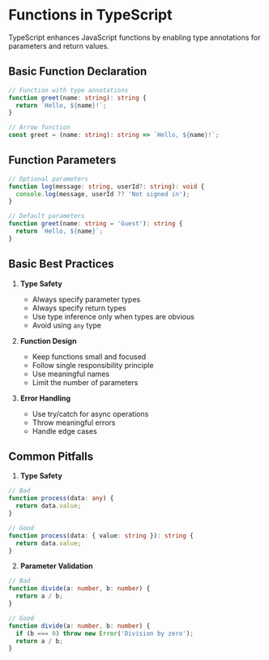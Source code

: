# Functions in TypeScript

TypeScript enhances JavaScript functions by enabling type annotations for parameters and return values.

## Basic Function Declaration

```typescript
// Function with type annotations
function greet(name: string): string {
  return `Hello, ${name}!`;
}

// Arrow function
const greet = (name: string): string => `Hello, ${name}!`;
```

## Function Parameters

```typescript
// Optional parameters
function log(message: string, userId?: string): void {
  console.log(message, userId ?? 'Not signed in');
}

// Default parameters
function greet(name: string = 'Guest'): string {
  return `Hello, ${name}`;
}
```

## Basic Best Practices

1. **Type Safety**
   - Always specify parameter types
   - Always specify return types
   - Use type inference only when types are obvious
   - Avoid using `any` type

2. **Function Design**
   - Keep functions small and focused
   - Follow single responsibility principle
   - Use meaningful names
   - Limit the number of parameters

3. **Error Handling**
   - Use try/catch for async operations
   - Throw meaningful errors
   - Handle edge cases

## Common Pitfalls

1. **Type Safety**
```typescript
// Bad
function process(data: any) {
  return data.value;
}

// Good
function process(data: { value: string }): string {
  return data.value;
}
```

2. **Parameter Validation**
```typescript
// Bad
function divide(a: number, b: number) {
  return a / b;
}

// Good
function divide(a: number, b: number) {
  if (b === 0) throw new Error('Division by zero');
  return a / b;
}
```

